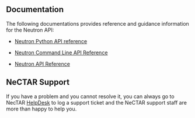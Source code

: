 ## Documentation

The following documentations provides reference and guidance information for the
Neutron API:

- [Neutron Python API reference][developer]

- [Neutron Command Line API Reference][commandline] 

- [Neutron API Reference][http]


## NeCTAR Support

If you have a problem and you cannot resolve it, you can always go to NecTAR
[HelpDesk][helpdesk] to log a support ticket and the NeCTAR support staff are
more than happy to help you.


[helpdesk]: https://support.nectar.org.au/support/home
[http]: http://developer.openstack.org/api-ref-networking-v2.html
[developer]: http://docs.openstack.org/developer/python-neutronclient/#id1
[commandline]: http://docs.openstack.org/cli-reference/content/neutronclient_commands.html
